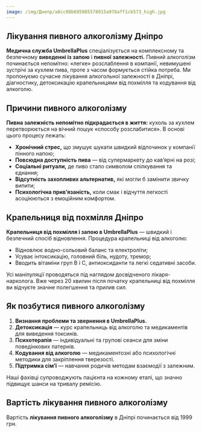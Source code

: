 ```yaml
---
image: /img/Днепр/a8cc08b685085578915a978aff1cb573_high.jpg
---
```


## Лікування пивного алкоголізму Дніпро

**Медична служба UmbrellaPlus** спеціалізується на комплексному та безпечному **виведенні із запою** і **пивної залежності.** Пивний алкоголізм починається непомітно: «легке» розслаблення в компанії, невимушені зустрічі за кухлем пива, проте з часом формується стійка потреба. Ми пропонуємо сучасне лікування алкогольної залежності в Дніпрі, діагностику, детоксикацію крапельницями від похмілля та кодування від алкоголю.

## Причини пивного алкоголізму

**Пивна залежність непомітно підкрадається в життя:** кухоль за кухлем перетворюється на вічний пошук «способу розслабитися». В основі цього процесу лежать:

* **Хронічний стрес,** що змушує шукати швидкий відпочинок у компанії пінного напою;
* **Повсюдна доступність пива** — від супермаркету до кав’ярні на розі;
* **Соціальні ритуали,** де пиво стало символом спілкування та єднання;
* **Відсутність захопливих альтернатив,** які могли б замінити звичку випити;
* **Психологічна прив’язаність,** коли смак і відчуття легкості асоціюються з емоційним комфортом.

## Крапельниця від похмілля Дніпро

**Крапельниця від похмілля і запою в UmbrellaPlus** — швидкий і безпечний спосіб відновлення. Процедура крапельниці від алкоголю:

* Відновлює водно-сольовий баланс та електроліти;
* Усуває інтоксикацію, головний біль, нудоту, тремор;
* Вводить вітаміни груп B і C, антиоксиданти та легкі седативні засоби.

Усі маніпуляції проводяться під наглядом досвідченого лікаря-нарколога. Вже через 20 хвилин після початку крапельниці від похмілля ви відчуєте значне полегшення та прилив сил.

## Як позбутися пивного алкоголізму

1. **Визнання проблеми та звернення в UmbrellaPlus.**
2. **Детоксикація** — курс крапельниць від алкоголю та медикаментів для виведення токсинів.
3. **Психотерапія** — індивідуальні та групові сеанси для зміни поведінкових патернів.
4. **Кодування від алкоголю** — медикаментозні або психологічні методики для закріплення тверезості.
5. **Підтримка сім’ї** — навчання родичів методам взаємодії з залежним.

Наші фахівці супроводжують пацієнта на кожному етапі, що значно підвищує шанси на тривалу ремісію.

## Вартість лікування пивного алкоголізму

Вартість **лікування пивного алкоголізму** в Дніпрі починається від 1999 грн.
